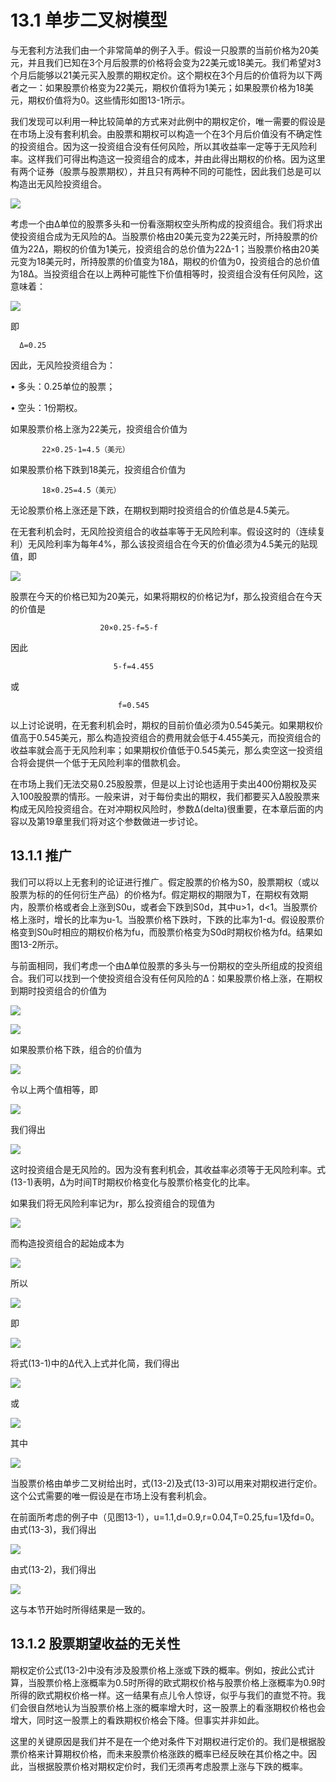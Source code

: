 # 13.1 单步二叉树模型

与无套利方法我们由一个非常简单的例子入手。假设一只股票的当前价格为20美元，并且我们已知在3个月后股票的价格将会变为22美元或18美元。我们希望对3个月后能够以21美元买入股票的期权定价。这个期权在3个月后的价值将为以下两者之一：如果股票价格变为22美元，期权价值将为1美元；如果股票价格为18美元，期权价值将为0。这些情形如图13-1所示。

我们发现可以利用一种比较简单的方式来对此例中的期权定价，唯一需要的假设是在市场上没有套利机会。由股票和期权可以构造一个在3个月后价值没有不确定性的投资组合。因为这一投资组合没有任何风险，所以其收益率一定等于无风险利率。这样我们可得出构造这一投资组合的成本，并由此得出期权的价格。因为这里有两个证券（股票与股票期权），并且只有两种不同的可能性，因此我们总是可以构造出无风险投资组合。

![](images/2024-03-03-09-46-04.png)

考虑一个由Δ单位的股票多头和一份看涨期权空头所构成的投资组合。我们将求出使投资组合成为无风险的Δ。当股票价格由20美元变为22美元时，所持股票的价值为22Δ，期权的价值为1美元，投资组合的总价值为22Δ-1；当股票价格由20美元变为18美元时，所持股票的价值变为18Δ，期权的价值为0，投资组合的总价值为18Δ。当投资组合在以上两种可能性下价值相等时，投资组合没有任何风险，这意味着：

![](images/2024-03-03-09-46-26.png)

即

      Δ=0.25
      
      
因此，无风险投资组合为：

• 多头：0.25单位的股票；

• 空头：1份期权。

如果股票价格上涨为22美元，投资组合价值为


           22×0.25-1=4.5（美元）


如果股票价格下跌到18美元，投资组合价值为

           18×0.25=4.5（美元）


无论股票价格上涨还是下跌，在期权到期时投资组合的价值总是4.5美元。


在无套利机会时，无风险投资组合的收益率等于无风险利率。假设这时的（连续复利）无风险利率为每年4%，那么该投资组合在今天的价值必须为4.5美元的贴现值，即

![](images/2024-03-03-09-47-41.png)

股票在今天的价格已知为20美元，如果将期权的价格记为f，那么投资组合在今天的价值是


                        20×0.25-f=5-f

因此

                           5-f=4.455

或

                            f=0.545



以上讨论说明，在无套利机会时，期权的目前价值必须为0.545美元。如果期权价值高于0.545美元，那么构造投资组合的费用就会低于4.455美元，而投资组合的收益率就会高于无风险利率；如果期权价值低于0.545美元，那么卖空这一投资组合将会提供一个低于无风险利率的借款机会。


在市场上我们无法交易0.25股股票，但是以上讨论也适用于卖出400份期权及买入100股股票的情形。一般来讲，对于每份卖出的期权，我们都要买入Δ股股票来构成无风险投资组合。在对冲期权风险时，参数Δ(delta)很重要，在本章后面的内容以及第19章里我们将对这个参数做进一步讨论。

## 13.1.1 推广

我们可以将以上无套利的论证进行推广。假定股票的价格为S0，股票期权（或以股票为标的的任何衍生产品）的价格为f。假定期权的期限为T，在期权有效期内，股票价格或者会上涨到S0u，或者会下跌到S0d，其中u>1，d<1。当股票价格上涨时，增长的比率为u-1。当股票价格下跌时，下跌的比率为1-d。假设股票价格变到S0u时相应的期权价格为fu，而股票价格变为S0d时期权价格为fd。结果如图13-2所示。

与前面相同，我们考虑一个由Δ单位股票的多头与一份期权的空头所组成的投资组合。我们可以找到一个使投资组合没有任何风险的Δ：如果股票价格上涨，在期权到期时投资组合的价值为

![](images/2024-03-03-09-49-45.png)

![](images/2024-03-03-09-49-57.png)

如果股票价格下跌，组合的价值为

![](images/2024-03-03-09-50-16.png)

令以上两个值相等，即

![](images/2024-03-03-09-50-33.png)

我们得出

![](images/2024-03-03-09-50-52.png)

这时投资组合是无风险的。因为没有套利机会，其收益率必须等于无风险利率。式(13-1)表明，Δ为时间T时期权价格变化与股票价格变化的比率。

如果我们将无风险利率记为r，那么投资组合的现值为

![](images/2024-03-03-09-51-21.png)


而构造投资组合的起始成本为


![](images/2024-03-03-09-51-43.png)

所以

![](images/2024-03-03-09-51-59.png)

即

![](images/2024-03-03-09-52-18.png)

将式(13-1)中的Δ代入上式并化简，我们得出

![](images/2024-03-03-09-52-36.png)

或

![](images/2024-03-03-09-52-55.png)

其中

![](images/2024-03-03-09-53-28.png)

当股票价格由单步二叉树给出时，式(13-2)及式(13-3)可以用来对期权进行定价。这个公式需要的唯一假设是在市场上没有套利机会。

在前面所考虑的例子中（见图13-1），u=1.1,d=0.9,r=0.04,T=0.25,fu=1及fd=0。由式(13-3)，我们得出


![](images/2024-03-03-09-54-02.png)

由式(13-2)，我们得出

![](images/2024-03-03-09-54-23.png)

这与本节开始时所得结果是一致的。

## 13.1.2 股票期望收益的无关性

期权定价公式(13-2)中没有涉及股票价格上涨或下跌的概率。例如，按此公式计算，当股票价格上涨概率为0.5时所得的欧式期权价格与股票价格上涨概率为0.9时所得的欧式期权价格一样。这一结果有点儿令人惊讶，似乎与我们的直觉不符。我们会很自然地认为当股票价格上涨的概率增大时，这一股票上的看涨期权价格也会增大，同时这一股票上的看跌期权价格会下降。但事实并非如此。

这里的关键原因是我们并不是在一个绝对条件下对期权进行定价的。我们是根据股票价格来计算期权价格，而未来股票价格涨跌的概率已经反映在其价格之中。因此，当根据股票价格对期权定价时，我们无须再考虑股票上涨与下跌的概率。

